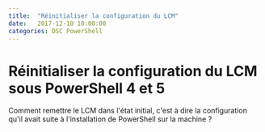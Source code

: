 ```yaml
---
title:  "Réinitialiser la configuration du LCM"
date:   2017-12-10 10:00:00
categories: DSC PowerShell
---
```

# Réinitialiser la configuration du LCM sous PowerShell 4 et 5

Comment remettre le LCM dans l'état initial, c'est à dire la configuration qu'il avait suite à l'installation de PowerShell sur la machine ?
